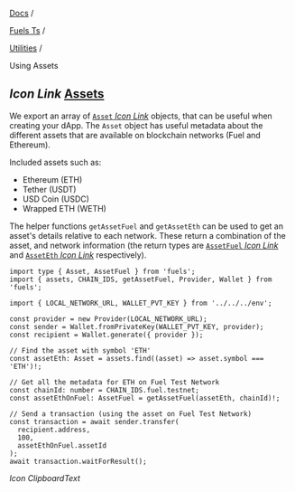 [Docs](https://docs.fuel.network/) /

[Fuels Ts](https://docs.fuel.network/docs/fuels-ts/) /

[Utilities](https://docs.fuel.network/docs/fuels-ts/utilities/) /

Using Assets

## _Icon Link_ [Assets](https://docs.fuel.network/docs/fuels-ts/utilities/using-assets/\#assets)

We export an array of [`Asset` _Icon Link_](https://fuels-ts-docs-api.vercel.app/types/_fuel_ts_account.Asset.html) objects, that can be useful when creating your dApp. The `Asset` object has useful metadata about the different assets that are available on blockchain networks (Fuel and Ethereum).

Included assets such as:

- Ethereum (ETH)
- Tether (USDT)
- USD Coin (USDC)
- Wrapped ETH (WETH)

The helper functions `getAssetFuel` and `getAssetEth` can be used to get an asset's details relative to each network. These return a combination of the asset, and network information (the return types are [`AssetFuel` _Icon Link_](https://fuels-ts-docs-api.vercel.app/types/_fuel_ts_account.AssetFuel.html) and [`AssetEth` _Icon Link_](https://fuels-ts-docs-api.vercel.app/types/_fuel_ts_account.AssetEth.html) respectively).

```fuel_Box fuel_Box-idXKMmm-css
import type { Asset, AssetFuel } from 'fuels';
import { assets, CHAIN_IDS, getAssetFuel, Provider, Wallet } from 'fuels';

import { LOCAL_NETWORK_URL, WALLET_PVT_KEY } from '../../../env';

const provider = new Provider(LOCAL_NETWORK_URL);
const sender = Wallet.fromPrivateKey(WALLET_PVT_KEY, provider);
const recipient = Wallet.generate({ provider });

// Find the asset with symbol 'ETH'
const assetEth: Asset = assets.find((asset) => asset.symbol === 'ETH')!;

// Get all the metadata for ETH on Fuel Test Network
const chainId: number = CHAIN_IDS.fuel.testnet;
const assetEthOnFuel: AssetFuel = getAssetFuel(assetEth, chainId)!;

// Send a transaction (using the asset on Fuel Test Network)
const transaction = await sender.transfer(
  recipient.address,
  100,
  assetEthOnFuel.assetId
);
await transaction.waitForResult();
```

_Icon ClipboardText_
